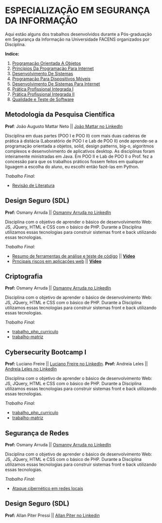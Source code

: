 # ESPECIALIZAÇÃO EM SEGURANÇA DA INFORMAÇÃO

Aqui estão alguns dos trabalhos desenvolvidos durante a Pós-graduação em Segurança da Informação na Universidade FACENS organizados por Disciplina.

**Indíce:**
1. [Programação Orientada A Objetos](https://github.com/Camilotk/trabalhos-da-faculdade/blob/main/README.md#programa%C3%A7%C3%A3o-orientada-a-objetos)
2. [Princípios Da Programação Para Internet](https://github.com/Camilotk/trabalhos-da-faculdade/blob/main/README.md#princ%C3%ADpios-da-programa%C3%A7%C3%A3o-para-internet)
3. [Desenvolvimento De Sistemas](https://github.com/Camilotk/trabalhos-da-faculdade/blob/main/README.md#desenvolvimento-de-sistemas)
4. [Programação Para Dispositivos Móveis](https://github.com/Camilotk/trabalhos-da-faculdade/blob/main/README.md#programa%C3%A7%C3%A3o-para-dispositivos-m%C3%B3veis)
5. [Desenvolvimento De Sistemas Para Internet](https://github.com/Camilotk/trabalhos-da-faculdade/blob/main/README.md#desenvolvimento-de-sistemas-para-internet)
6. [Prática Profissional Integrada I](https://github.com/Camilotk/trabalhos-da-faculdade/blob/main/README.md#pr%C3%A1tica-profissional-integrada-i)
7. [Prática Profissional Integrada II](https://github.com/Camilotk/trabalhos-da-faculdade/blob/main/README.md#pr%C3%A1tica-profissional-integrada-ii)
8. [Qualidade e Teste de Software](https://github.com/Camilotk/trabalhos-da-faculdade/blob/main/README.md#qualidade-e-teste-de-software)


## Metodologia da Pesquisa Científica
**Prof**: João Augusto Mattar Neto || [João Mattar no LinkedIn](https://www.linkedin.com/in/jo%C3%A3o-mattar/)

Disciplina em duas partes (POO I e POO II) com mais duas cadeiras de prática à distácia (Laboratório de POO I e Lab de POO II) onde aprende-se a programação orientada a objetos, solid, design patterns, big-o, algoritmos complexos e desenvolvimento de aplicativos desktop. As disciplinas foram inteiramente ministradas em Java. Em POO II e Lab de POO II o Prof. fez a concessão para que os trabalhos práticos fossem feitos em qualquer liguagem a escolha do aluno, eu escolhi então fazê-las em Python. 

*Trabalho Final:*
- [Revisão de Literatura](https://1drv.ms/b/s!Ar7SMnGPv3acwn-j9Z4rotxiksSU?e=nXeAw2)

## Design Seguro (SDL)
**Prof:** Osmany Arruda || [Osmanny Arruda no LinkedIn](https://www.linkedin.com/in/osmany-arruda/)

Disciplina com o objetivo de aprender o básico de desenvolvimento Web: JS, JQuery, HTML e CSS com o básico de PHP. Durante a Disciplina utilizamos essas tecnologias para construir sistemas front e back utilizando essas tecnologias.

*Trabalho Final:*
- [Resumo de ferramentas de análise e teste de código](https://github.com/Camilotk/trabalho_php_curriculo) || **[Vídeo](https://www.youtube.com/watch?v=P2UTReNspy4&ab_channel=Ot%C3%A1vioMarelli)**
- [Prncipais riscos em aplicações web](https://github.com/Camilotk/trabalho-matriz) || **[Vídeo](https://www.youtube.com/watch?v=-XJ-kyH7XXI&ab_channel=Ot%C3%A1vioMarelli)**

## Criptografia
**Prof:** Osmany Arruda || [Osmanny Arruda no LinkedIn](https://www.linkedin.com/in/osmany-arruda/)

Disciplina com o objetivo de aprender o básico de desenvolvimento Web: JS, JQuery, HTML e CSS com o básico de PHP. Durante a Disciplina utilizamos essas tecnologias para construir sistemas front e back utilizando essas tecnologias.

*Trabalho Final:*
- [trabalho_php_curriculo](https://github.com/Camilotk/trabalho_php_curriculo)
- [trabalho-matriz](https://github.com/Camilotk/trabalho-matriz)

## Cybersecurity Bootcamp I
**Prof:** Luciano Freire || [Luciano Freire no LinkedIn](https://www.linkedin.com/in/luciano-freire/).
**Prof:** Andreia Leles  || [Andreia Leles no LinkedIn](https://www.linkedin.com/in/andreia-leles-b0037320/)

Disciplina com o objetivo de aprender o básico de desenvolvimento Web: JS, JQuery, HTML e CSS com o básico de PHP. Durante a Disciplina utilizamos essas tecnologias para construir sistemas front e back utilizando essas tecnologias.

*Trabalho Final:*
- [trabalho_php_curriculo](https://github.com/Camilotk/trabalho_php_curriculo)
- [trabalho-matriz](https://github.com/Camilotk/trabalho-matriz)

## Segurança de Redes
**Prof:** Osmany Arruda || [Osmanny Arruda no LinkedIn](https://www.linkedin.com/in/osmany-arruda/)

Disciplina com o objetivo de aprender o básico de desenvolvimento Web: JS, JQuery, HTML e CSS com o básico de PHP. Durante a Disciplina utilizamos essas tecnologias para construir sistemas front e back utilizando essas tecnologias.

*Trabalho Final:*
- [Ataque cibernético em redes locais](https://github.com/Camilotk/trabalho_php_curriculo)









## Design Seguro (SDL)
**Prof:** Allan Piter Pressi || [Allan Piter no Linkedin](https://www.linkedin.com/in/allanpitter/)
